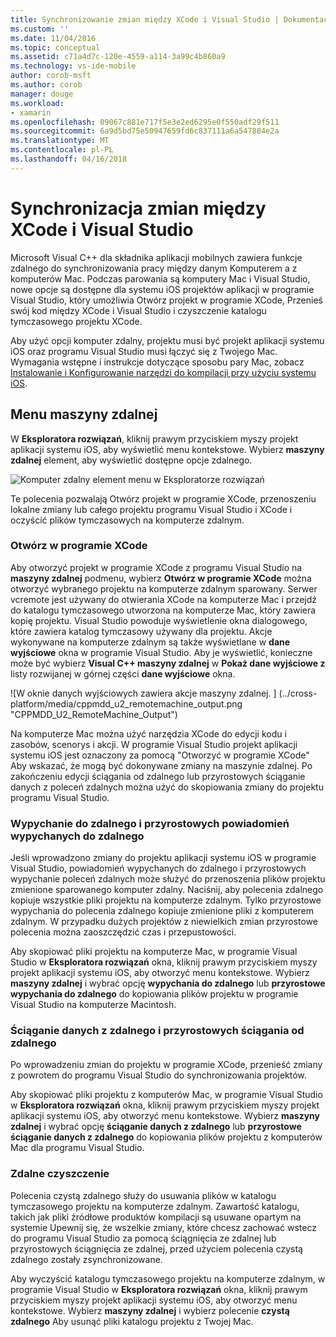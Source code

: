 ```yaml
---
title: Synchronizowanie zmian między XCode i Visual Studio | Dokumentacja firmy Microsoft
ms.custom: ''
ms.date: 11/04/2016
ms.topic: conceptual
ms.assetid: c71a4d7c-120e-4559-a114-3a99c4b860a9
ms.technology: vs-ide-mobile
author: corob-msft
ms.author: corob
manager: douge
ms.workload:
- xamarin
ms.openlocfilehash: 09067c881e717f5e3e2ed6295e0f550adf29f511
ms.sourcegitcommit: 6a9d5bd75e50947659fd6c837111a6a547884e2a
ms.translationtype: MT
ms.contentlocale: pl-PL
ms.lasthandoff: 04/16/2018
---
```

# <a name="sync-changes-between-xcode-and-visual-studio"></a>Synchronizacja zmian między XCode i Visual Studio
Microsoft Visual C++ dla składnika aplikacji mobilnych zawiera funkcje zdalnego do synchronizowania pracy między danym Komputerem a z komputerów Mac. Podczas parowania są komputery Mac i Visual Studio, nowe opcje są dostępne dla systemu iOS projektów aplikacji w programie Visual Studio, który umożliwia Otwórz projekt w programie XCode, Przenieś swój kod między XCode i Visual Studio i czyszczenie katalogu tymczasowego projektu XCode.  
  
 Aby użyć opcji komputer zdalny, projektu musi być projekt aplikacji systemu iOS oraz programu Visual Studio musi łączyć się z Twojego Mac. Wymagania wstępne i instrukcje dotyczące sposobu pary Mac, zobacz [Instalowanie i Konfigurowanie narzędzi do kompilacji przy użyciu systemu iOS](../cross-platform/install-and-configure-tools-to-build-using-ios.md).  
  
## <a name="the-remote-machine-menu"></a>Menu maszyny zdalnej  
 W **Eksploratora rozwiązań**, kliknij prawym przyciskiem myszy projekt aplikacji systemu iOS, aby wyświetlić menu kontekstowe. Wybierz **maszyny zdalnej** element, aby wyświetlić dostępne opcje zdalnego.  
  
 ![Komputer zdalny element menu w Eksploratorze rozwiązań](../cross-platform/media/cppmdd_u2_remotemachine_menu.jpg "CPPMDD_U2_RemoteMachine_Menu")  
  
 Te polecenia pozwalają Otwórz projekt w programie XCode, przenoszeniu lokalne zmiany lub całego projektu programu Visual Studio i XCode i oczyścić plików tymczasowych na komputerze zdalnym.  
  
### <a name="open-in-xcode"></a>Otwórz w programie XCode  
 Aby otworzyć projekt w programie XCode z programu Visual Studio na **maszyny zdalnej** podmenu, wybierz **Otwórz w programie XCode** można otworzyć wybranego projektu na komputerze zdalnym sparowany. Serwer vcremote jest używany do otwierania XCode na komputerze Mac i przejdź do katalogu tymczasowego utworzona na komputerze Mac, który zawiera kopię projektu. Visual Studio powoduje wyświetlenie okna dialogowego, które zawiera katalog tymczasowy używany dla projektu. Akcje wykonywane na komputerze zdalnym są także wyświetlane w **dane wyjściowe** okna w programie Visual Studio. Aby je wyświetlić, konieczne może być wybierz **Visual C++ maszyny zdalnej** w **Pokaż dane wyjściowe z** listy rozwijanej w górnej części **dane wyjściowe** okna.  
  
 ![W oknie danych wyjściowych zawiera akcje maszyny zdalnej. ] (../cross-platform/media/cppmdd_u2_remotemachine_output.png "CPPMDD_U2_RemoteMachine_Output")  
  
 Na komputerze Mac można użyć narzędzia XCode do edycji kodu i zasobów, scenorys i akcji. W programie Visual Studio projekt aplikacji systemu iOS jest oznaczony za pomocą "Otworzyć w programie XCode" Aby wskazać, że mogą być dokonywane zmiany na maszynie zdalnej. Po zakończeniu edycji ściągania od zdalnego lub przyrostowych ściąganie danych z poleceń zdalnych można użyć do skopiowania zmiany do projektu programu Visual Studio.  
  
### <a name="push-to-remote-and-incremental-push-to-remote"></a>Wypychanie do zdalnego i przyrostowych powiadomień wypychanych do zdalnego  
 Jeśli wprowadzono zmiany do projektu aplikacji systemu iOS w programie Visual Studio, powiadomień wypychanych do zdalnego i przyrostowych wypychanie poleceń zdalnych może służyć do przenoszenia plików projektu zmienione sparowanego komputer zdalny. Naciśnij, aby polecenia zdalnego kopiuje wszystkie pliki projektu na komputerze zdalnym. Tylko przyrostowe wypychania do polecenia zdalnego kopiuje zmienione pliki z komputerem zdalnym. W przypadku dużych projektów z niewielkich zmian przyrostowe polecenia można zaoszczędzić czas i przepustowości.  
  
 Aby skopiować pliki projektu na komputerze Mac, w programie Visual Studio w **Eksploratora rozwiązań** okna, kliknij prawym przyciskiem myszy projekt aplikacji systemu iOS, aby otworzyć menu kontekstowe. Wybierz **maszyny zdalnej** i wybrać opcję **wypychania do zdalnego** lub **przyrostowe wypychania do zdalnego** do kopiowania plików projektu w programie Visual Studio na komputerze Macintosh.  
  
### <a name="pull-from-remote-and-incremental-pull-from-remote"></a>Ściąganie danych z zdalnego i przyrostowych ściągania od zdalnego  
 Po wprowadzeniu zmian do projektu w programie XCode, przenieść zmiany z powrotem do programu Visual Studio do synchronizowania projektów.  
  
 Aby skopiować pliki projektu z komputerów Mac, w programie Visual Studio w **Eksploratora rozwiązań** okna, kliknij prawym przyciskiem myszy projekt aplikacji systemu iOS, aby otworzyć menu kontekstowe. Wybierz **maszyny zdalnej** i wybrać opcję **ściąganie danych z zdalnego** lub **przyrostowe ściąganie danych z zdalnego** do kopiowania plików projektu z komputerów Mac dla programu Visual Studio.  
  
### <a name="clean-remote"></a>Zdalne czyszczenie  
 Polecenia czystą zdalnego służy do usuwania plików w katalogu tymczasowego projektu na komputerze zdalnym. Zawartość katalogu, takich jak pliki źródłowe produktów kompilacji są usuwane opartym na systemie Upewnij się, że wszelkie zmiany, które chcesz zachować wstecz do programu Visual Studio za pomocą ściągnięcia ze zdalnej lub przyrostowych ściągnięcia ze zdalnej, przed użyciem polecenia czystą zdalnego zostały zsynchronizowane.  
  
 Aby wyczyścić katalogu tymczasowego projektu na komputerze zdalnym, w programie Visual Studio w **Eksploratora rozwiązań** okna, kliknij prawym przyciskiem myszy projekt aplikacji systemu iOS, aby otworzyć menu kontekstowe. Wybierz **maszyny zdalnej** i wybierz polecenie **czystą zdalnego** Aby usunąć pliki katalogu projektu z Twojej Mac.